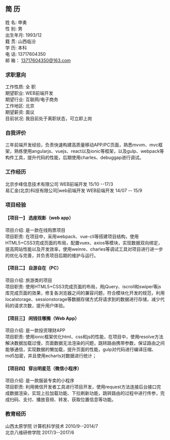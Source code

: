 ## 简        历
 姓    名:	申勇	<br/>
 性    别:	男	<br/>
 出生年月:	1993/12		<br/>
 籍    贯:	山西临汾	<br/>
 学    历:	本科		<br/>
 电    话:	13717604350		<br/>
 邮    箱：	13717604350@163.com	<br/>
### 求职意向
 工作性质:	  全  职	<br/>
 期望职业:	WEB前端开发	<br/>
 期望行业:	互联网/电子商务	<br/>
 工作地区:	北京	<br/>
 期望薪资:	面议		<br/>
 目前状况:	我目前处于离职状态，可立即上岗
### 自我评价
 三年前端开发经验，负责快速构建高质量移动APP/PC页面，熟悉mvvm、mvc框架，熟练使用angularjs、vuejs、react以及ionic等框架，以及gulp、webpack等构件工具，提升代码的性能，后期使用charles、debuggap进行调试。
### 工作经历
 北京步峰信息技术有限公司	WEB前端开发	15/10 --17/3	<br/>
 易汇金(北京)科技有限公司|web前端开发	WEB前端开发	14/07 -- 15/9	<br/>
### 项目经验
#### 【项目一】	选座观影（web app）
 项目介绍:	是一款在线购票项目	<br/>
 项目职责:	在项目中，采用webpack、vue-cli等搭建项目结构，使用HTML5+CSS3完成页面的布局，配置vuex、axios等模块，实现数据双向绑定，提高网站性能以及开发效率，使用weinre、charles等调试工具对项目进行进一步的优化与完善，并负责项目后期的维护与运行。
#### 【项目二】	自游自在（PC）
 项目介绍:	旅游类的项目	<br/>
 项目职责:	使用HTML5+CSS3完成页面的布局，用jQuery、iscroll和swiper等js库完成页面的效果，修复各浏览器之间的兼容问题，符合模块化开发的规范，利用localstorage、sessionstorage等数据存储方式将请求到的数据进行存储，减少代码的请求次数，提升用户体验。
#### 【项目三】	闲钱往哪搁（Web App）
 项目介绍:	是一款投资理财APP	<br/>
 项目职责:	使用ionic框架优化html、css和js的性能，在项目中，使用resolve方法解决数据加载过慢，页面数据无法渲染的问题，跳转路由携带参数，保证路由之间能够通信，实现数据的懒加载，提升页面的性能，gulp对代码进行编译压缩、md5加密，并且使用echarts对数据进行统计；
#### 【项目四】	穿出明星范（微信小程序）
 项目介绍:	是一款服装专卖的小程序	<br/>
 项目职责:	利用微信开发者工具进行项目开发，使用request方法连接后台接口完成数据渲染，实现上拉加载功能、下拉刷新功能，跳转路由的过程中进行传参，完成扫码、支付、播放音频、转发、获取位置信息等功能。
### 教育经历
 山西太原学院	计算机科学技术	2010/9--2014/7	<br/>
 北京八维研修学院	2017/3--2017/6	<br/>

